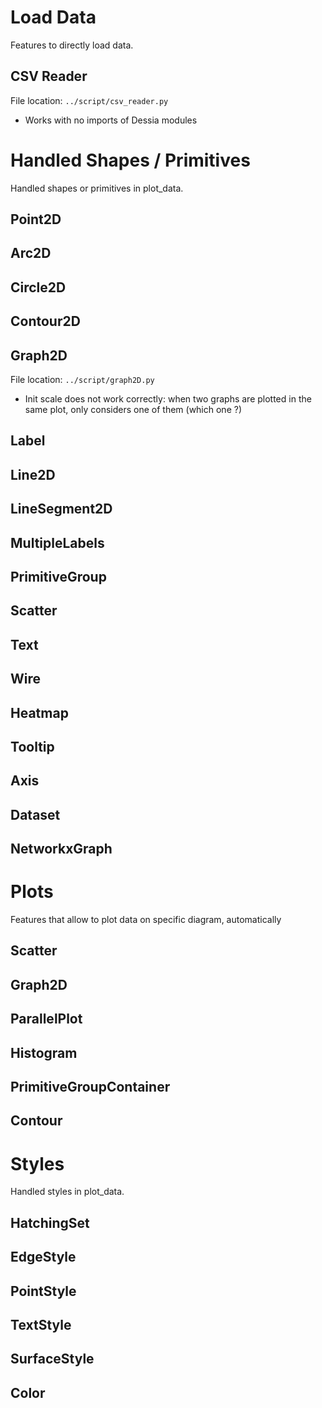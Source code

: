 # Load Data
Features to directly load data.

## CSV Reader
File location: `../script/csv_reader.py`
   - Works with no imports of Dessia modules

# Handled Shapes / Primitives
Handled shapes or primitives in plot_data.

## Point2D
## Arc2D
## Circle2D
## Contour2D
## Graph2D
File location: `../script/graph2D.py`
   - Init scale does not work correctly: when two graphs are plotted in the same plot, only considers one of them (which one ?)

## Label
## Line2D
## LineSegment2D
## MultipleLabels
## PrimitiveGroup
## Scatter
## Text
## Wire
## Heatmap
## Tooltip
## Axis
## Dataset
## NetworkxGraph



# Plots
Features that allow to plot data on specific diagram, automatically

## Scatter
## Graph2D
## ParallelPlot
## Histogram
## PrimitiveGroupContainer
## Contour



# Styles
Handled styles in plot_data.

## HatchingSet
## EdgeStyle
## PointStyle
## TextStyle
## SurfaceStyle
## Color



